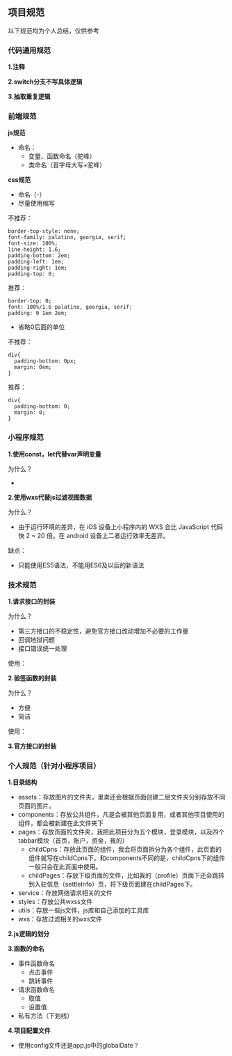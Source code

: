## 项目规范

以下规范均为个人总结，仅供参考

### 代码通用规范

**1.注释**

**2.switch分支不写具体逻辑**

**3.抽取重复逻辑**

### 前端规范

**js规范**

* 命名：
  * 变量、函数命名（驼峰）
  * 类命名（首字母大写+驼峰）

**css规范**

* 命名（-）
* 尽量使用缩写

不推荐：

```text
border-top-style: none;
font-family: palatino, georgia, serif;
font-size: 100%;
line-height: 1.6;
padding-bottom: 2em;
padding-left: 1em;
padding-right: 1em;
padding-top: 0;
```

推荐：

```
border-top: 0;
font: 100%/1.6 palatino, georgia, serif;
padding: 0 1em 2em;
```

* 省略0后面的单位

不推荐：

```text
div{
  padding-bottom: 0px;
  margin: 0em;
}
```

推荐：

```text
div{
  padding-bottom: 0;
  margin: 0;
}
```

### 小程序规范

**1.使用const，let代替var声明变量**

为什么？

* 

**2.使用wxs代替js过滤视图数据**

为什么？

* 由于运行环境的差异，在 iOS 设备上小程序内的 WXS 会比 JavaScript 代码快 2 ~ 20 倍。在 android 设备上二者运行效率无差异。

缺点：

* 只能使用ES5语法，不能用ES6及以后的新语法

### 技术规范

**1.请求接口的封装**

为什么？

* 第三方接口的不稳定性，避免官方接口改动增加不必要的工作量
* 回调地狱问题
* 接口错误统一处理

使用：

**2.验签函数的封装**

为什么？

* 方便
* 简洁

使用：

**3.官方接口的封装**

### 个人规范（针对小程序项目）

**1.目录结构**

* assets：存放图片的文件夹，里卖还会根据页面创建二层文件夹分别存放不同页面的图片。
* components：存放公共组件，凡是会被其他页面复用，或者其他项目使用的组件，都会被新建在此文件夹下
* pages：存放页面的文件夹，我把此项目分为五个模块，登录模块，以及四个tabbar模块（首页，账户，资金，我的）
  * childCpns：存放此页面的组件，我会将页面拆分为各个组件，此页面的组件就写在childCpns下。和components不同的是，childCpns下的组件一般只会在此页面中使用。
  * childPages：存放下级页面的文件，比如我的（profile）页面下还会跳转到入驻信息（settleInfo）页，将下级页面建在childPages下。
* service：存放网络请求相关的文件
* styles：存放公共wxss文件
* utils：存放一些js文件，js库和自己添加的工具库
* wxs：存放过滤相关的wxs文件

**2.js逻辑的划分**

**3.函数的命名**

* 事件函数命名
  * 点击事件
  * 跳转事件
* 请求函数命名
  * 取值
  * 设置值
* 私有方法（下划线）

**4.项目配置文件**

* 使用config文件还是app.js中的globalDate？



